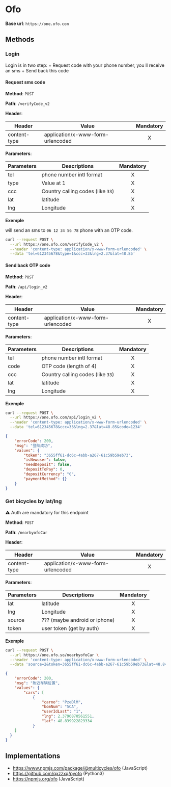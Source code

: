 # Ofo

**Base url**: `https://one.ofo.com`

## Methods

### Login

Login is in two step: + Request code with your phone number, you ll receive an sms + Send back this code

#### Request sms code

**Method**: `POST`

**Path**: `/verifyCode_v2`

**Header**:

| Header       | Value                             | Mandatory |
| ------------ | --------------------------------- | :-------: |
| content-type | application/x-www-form-urlencoded |     X     |

**Parameters**:

| Parameters | Descriptions             | Mandatory |
| ---------- | ------------------------ | :-------: |
| tel        | phone number intl format |     X     |
| type       | Value at 1               |     X     |
| ccc        | Country calling codes (like `33`) |     X     |
| lat        | latitude                 |     X     |
| lng        | Longitude                |     X     |

**Exemple**

will send an sms to `06 12 34 56 78` phone with an OTP code.

```bash
curl --request POST \
  --url https://one.ofo.com/verifyCode_v2 \
  --header 'content-type: application/x-www-form-urlencoded' \
  --data 'tel=612345678&type=1&ccc=33&lng=2.37&lat=48.85'
```

#### Send back OTP code

**Method**: `POST`

**Path**: `/api/login_v2`

**Header**:

| Header       | Value                             | Mandatory |
| ------------ | --------------------------------- | :-------: |
| content-type | application/x-www-form-urlencoded |     X     |

**Parameters**:

| Parameters | Descriptions             | Mandatory |
| ---------- | ------------------------ | :-------: |
| tel        | phone number intl format |     X     |
| code       | OTP code (length of 4)   |     X     |
| ccc        | Country calling codes (like `33`) |     X     |
| lat        | latitude                 |     X     |
| lng        | Longitude                |     X     |

**Exemple**

```bash
curl --request POST \
  --url https://one.ofo.com/api/login_v2 \
  --header 'content-type: application/x-www-form-urlencoded' \
  --data 'tel=612345678&ccc=33&lng=2.37&lat=48.85&code=1234'
```

```JSON
{
	"errorCode": 200,
	"msg": "登陆成功",
	"values": {
		"token": "3655ff61-dc6c-4abb-a267-61c59b59eb73",
		"isNewuser": false,
		"needDeposit": false,
		"depositToPay": 0,
		"depositCurrency": "€",
		"paymentMethod": {}
	}
}
```

### Get bicycles by lat/lng

:warning: Auth are mandatory for this endpoint

**Method**: `POST`

**Path**: `/nearbyofoCar`

**Header**:

| Header       | Value                             | Mandatory |
| ------------ | --------------------------------- | :-------: |
| content-type | application/x-www-form-urlencoded |     X     |

**Parameters**:

| Parameters | Descriptions                  | Mandatory |
| ---------- | ----------------------------- | :-------: |
| lat        | latitude                      |     X     |
| lng        | Longitude                     |     X     |
| source     | ??? (maybe android or iphone) |     X     |
| token      | user token (get by auth)      |     X     |

**Exemple**

```bash
curl --request POST \
  --url https://one.ofo.so/nearbyofoCar \
  --header 'content-type: application/x-www-form-urlencoded' \
  --data 'source=2&token=3655ff61-dc6c-4abb-a267-61c59b59eb73&lat=48.84&lng=2.38'
```

```JSON
{
	"errorCode": 200,
	"msg": "附近车辆位置",
	"values": {
		"cars": [
			{
				"carno": "PzeDlM",
				"bomNum": "5CA",
				"userIdLast": "1",
				"lng": 2.3796870561551,
				"lat": 48.839922829334
			}
    ]
  }
}
```

## Implementations

* https://www.npmjs.com/package/@multicycles/ofo (JavaScript)
* https://github.com/qxzzxq/pyofo (Python3)
* https://npmjs.org/ofo (JavaScript)
